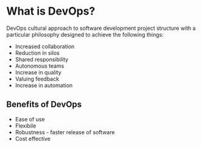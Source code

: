 # What is DevOps?
DevOps cultural approach to software development project structure with a particular philosophy designed to achieve the following things:

- Increased collaboration
- Reduction in silos
- Shared responsibility
- Autonomous teams
- Increase in quality
- Valuing feedback
- Increase in automation

## Benefits of DevOps
- Ease of use
- Flexibile
- Robustness - faster release of software
- Cost effective

